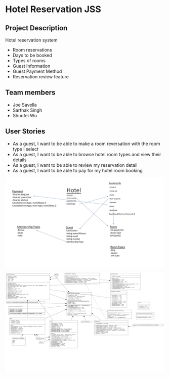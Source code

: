 # Hotel Reservation JSS

## Project Description

Hotel reservation system 

- Room reservations
- Days to be booked 
- Types of rooms 
- Guest Information
- Guest Payment Method
- Reservation review feature


## Team members

- Joe Savella
- Sarthak Singh
- Shuofei Wu

## User Stories

- As a guest, I want to be able to make a room reversation with the room type I select
- As a guest, I want to be able to browse hotel room types and view their details
- As a guest, I want to be able to review my reservation detail
- As a guest, I want to be able to pay for my hotel room booking


![image](images/UMLv1_3.jpg)

![image](images/HotelReservationJSSUML.png)
